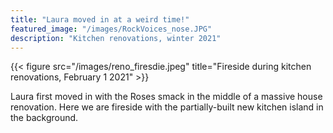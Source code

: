 ```yaml
---
title: "Laura moved in at a weird time!"
featured_image: "/images/RockVoices_nose.JPG"
description: "Kitchen renovations, winter 2021"
---
```


{{< figure src="/images/reno_firesdie.jpeg" title="Fireside during kitchen renovations, February 1 2021" >}}

Laura first moved in with the Roses smack in the middle of a massive house renovation. Here we are fireside with the partially-built new kitchen island in the background.
